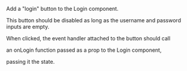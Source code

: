 Add a "login" button to the Login component.

This button should be disabled as long as the username and password inputs are empty.

When clicked, the event handler attached to the button should call

an onLogin function passed as a prop to the Login component,

passing it the state.
